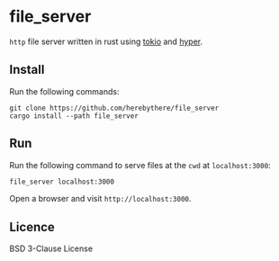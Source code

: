 # file_server

`http` file server written in rust using [tokio](https://tokio.rs/) and
[hyper](https://hyper.rs/).

## Install

Run the following commands:

```
git clone https://github.com/herebythere/file_server
cargo install --path file_server
```

## Run

Run the following command to serve files at the `cwd` at `localhost:3000`:

```sh
file_server localhost:3000
```

Open a browser and visit `http://localhost:3000`.

## Licence

BSD 3-Clause License
